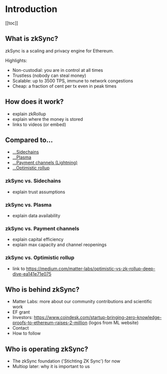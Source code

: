 # Introduction

[[toc]]

## What is zkSync?

zkSync is a scaling and privacy engine for Ethereum.

Highlights:

- Non-custodial: you are in control at all times
- Trustless (nobody can steal money)
- Scalable: up to 3500 TPS, immune to network congestions
- Cheap: a fraction of cent per tx even in peak times

## How does it work?

- explain zkRollup
- explain where the money is stored
- links to videos (or embed)

## Compared to...

- [...Sidechains](#zksync-vs-sidechains)
- [...Plasma](#zksync-vs-plasma)
- [...Payment channels (Lightning)](#zksync-vs-payment-channels)
- [...Optimistic rollup](#zksync-vs-optimistic-rollup)

### zkSync vs. Sidechains

- explain trust assumptions

### zkSync vs. Plasma

- explain data availability

### zkSync vs. Payment channels

- explain capital efficiency
- explain max capacity and channel reopenings

### zkSync vs. Optimistic rollup

- link to https://medium.com/matter-labs/optimistic-vs-zk-rollup-deep-dive-ea141e71e075

## Who is behind zkSync?

- Matter Labs: more about our community contributions and scientific work
- EF grant
- Investors: https://www.coindesk.com/startup-bringing-zero-knowledge-proofs-to-ethereum-raises-2-million (logos from ML website)
- Contact
- How to follow

## Who is operating zkSync?

- The zkSync foundation ('Stichting ZK Sync') for now
- Multiop later: why it is important to us
